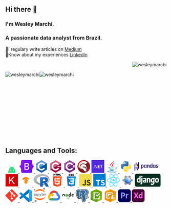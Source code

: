 
## Hi there 👋
### I'm Wesley Marchi.
### A passionate data analyst from Brazil.

📝I regulary write articles on [Medium](https://medium.com/@wesleymarchi)<br />
📄Know about my experiences [LinkedIn](https://www.linkedin.com/in/wesleymarchi/)
<p align="right"> <img src="https://komarev.com/ghpvc/?username=wesleymarchi&label=Profile%20views&color=0e75b6&style=flat" alt="wesleymarchi" /> </p>
<div>
    <p>
        <img align="left" src="https://github-readme-stats.vercel.app/api?username=wesleymarchi&show_icons=true&locale=en" alt="wesleymarchi" />
    </p>
    <p>
        <img align="left" src="https://github-readme-stats.vercel.app/api/top-langs?username=wesleymarchi&show_icons=true&locale=en&layout=compact" alt="wesleymarchi" />
    </p>
    <br />
</div>

<br />
<br />
<br />
<br />
<br />
<br />
<br />
<br />
<br />
<br />
<br />

## Languages and Tools:

<p align="left">
    <a href="https://www.android.com/" target="_blank">
        <img src="icons/android.svg" alt="Android" width="40" height="40" />
    </a>
    <a href="https://getbootstrap.com/" target="_blank">
        <img src="icons/bootstrap.svg" alt="Bootstrap" width="45" height="40" />
    </a>
    <a href="https://www.cprogramming.com/" target="_blank" rel="noreferrer"> 
        <img src="icons/c.svg" alt="C" width="40" height="40" /> 
    </a> 
    <a href="https://www.w3schools.com/cpp/" target="_blank" rel="noreferrer"> 
        <img src="icons/cplusplus.svg" alt="C Plus Plus" width="40" height="40" /> 
    </a>  
    <a href="https://www.w3schools.com/cs/" target="_blank" rel="noreferrer"> 
        <img src="icons/csharp.svg" alt="C Sharp" width="40" height="40" /> 
    </a> 
    <a href="https://www.embarcadero.com/" target="_blank" rel="noreferrer"> 
        <img src="icons/delphi.webp" alt="Delphi" width="40" height="40" /> 
    </a> 
    <a href="https://dotnet.microsoft.com/" target="_blank" rel="noreferrer"> 
        <img src="icons/dotnet.svg" alt="Dot Net" width="40" height="40" /> 
    </a> 
    <a href="https://www.java.com" target="_blank" rel="noreferrer"> 
        <img src="icons/java.svg" alt="Java" width="40" height="40" /> 
    </a> 
    <a href="https://www.python.org" target="_blank" rel="noreferrer"> 
        <img src="icons/python.svg" alt="Python" width="40" height="40" /> 
    </a> 
    <a href="https://pandas.pydata.org/" target="_blank" rel="noreferrer"> 
        <img src="icons/pandas.svg" alt="Pandas" width="80" height="40" /> 
    </a> 
    <a href="https://keras.io/" target="_blank" rel="noreferrer"> 
        <img src="icons/keraslogo.png" alt="Keras" width="40" height="40" /> 
    </a> 
    <a href="https://www.tensorflow.org" target="_blank" rel="noreferrer"> 
        <img src="icons/tensorflow.svg" alt="TensorFlow" width="40" height="40" /> 
    </a> 
    <a href="https://www.r-project.org/" target="_blank" rel="noreferrer"> 
        <img src="icons/r.svg" alt="R" width="50" height="40" /> 
    </a> 
    <a href="https://www.w3.org/html/" target="_blank" rel="noreferrer"> 
        <img src="icons/html5.svg" alt="HTML5" width="40" height="40" /> 
    </a>
    <a href="https://www.w3schools.com/css/" target="_blank" rel="noreferrer"> 
        <img src="icons/css3.svg" alt="CSS3" width="40" height="40" /> 
    </a> 
    <a href="https://developer.mozilla.org/en-US/docs/Web/JavaScript" target="_blank" rel="noreferrer"> 
        <img src="icons/javascript.svg" alt="JavaScript" width="40" height="40" /> 
    </a> 
    <a href="https://www.typescriptlang.org/" target="_blank" rel="noreferrer"> 
        <img src="icons/typescript.svg" alt="TypeScript" width="40" height="40" /> 
    </a> 
    <a href="https://reactjs.org/" target="_blank" rel="noreferrer"> 
        <img src="icons/react.svg" alt="React" width="40" height="40" /> 
    </a> 
    <a href="https://earthengine.google.com/" target="_blank" rel="noreferrer"> 
        <img src="icons/gee.png" alt="Google Earth Engine" width="40" height="40" /> 
    </a> 
    <a href="https://www.djangoproject.com/" target="_blank" rel="noreferrer"> 
        <img src="icons/django.svg" alt="Django" width="80" height="40" /> 
    </a> 
    <a href="https://git-scm.com/" target="_blank" rel="noreferrer"> 
        <img src="icons/git.svg" alt="Git" width="40" height="40"/> 
    </a> 
    <a href="https://code.visualstudio.com/brand" target="_blank" rel="noreferrer"> 
        <img src="icons/vscode.png" alt="VSCode" width="40" height="40" /> 
    </a> 
    <a href="https://jupyter.org/" target="_blank" rel="noreferrer"> 
        <img src="icons/jupyter.png" alt="Jupyter" width="40" height="45" /> 
    </a> 
    <a href="https://cloud.google.com" target="_blank" rel="noreferrer"> 
        <img src="icons/gcloud.jpg" alt="Google Cloud" width="40" height="40" /> 
    </a> 
    <a href="https://nodejs.org" target="_blank" rel="noreferrer"> 
        <img src="icons/nodejs.png" alt="nodejs" width="40" height="40" /> 
    </a> 
    <a href="https://www.postgresql.org" target="_blank" rel="noreferrer"> 
        <img src="icons/postgresql.png" alt="PostgreSQL" width="40" height="40" /> 
    </a> 
    <a href="https://survey123.arcgis.com/" target="_blank" rel="noreferrer"> 
        <img src="icons/survey123.png" alt="Survey123" width="40" height="40" /> 
    </a> 
    <a href="https://www.esri.com/en-us/arcgis/products/arcgis-dashboards/overview" target="_blank" rel="noreferrer"> 
        <img src="icons/arcgisdashboards.png" alt="ArcGis Dashboards" width="40" height="40" /> 
    </a> 
    <a href="https://www.adobe.com/za/products/premiere.html" target="_blank" rel="noreferrer"> 
        <img src="icons/premiere.svg" alt="Adobe Premiere" width="40" height="40" /> 
    </a> 
    <a href="https://www.adobe.com/products/xd.html" target="_blank" rel="noreferrer"> 
        <img src="icons/xd.svg" alt="Adobe XD" width="40" height="40" /> 
    </a>
</p>

<!--
**wesleymarchi/wesleymarchi** is a ✨ _special_ ✨ repository because its `README.md` (this file) appears on your GitHub profile.

Here are some ideas to get you started:

- 🔭 I’m currently working on ...
- 🌱 I’m currently learning ...
- 👯 I’m looking to collaborate on ...
- 🤔 I’m looking for help with ...
- 💬 Ask me about ...
- 📫 How to reach me: ...
- 😄 Pronouns: ...
- ⚡ Fun fact: ...
-->
